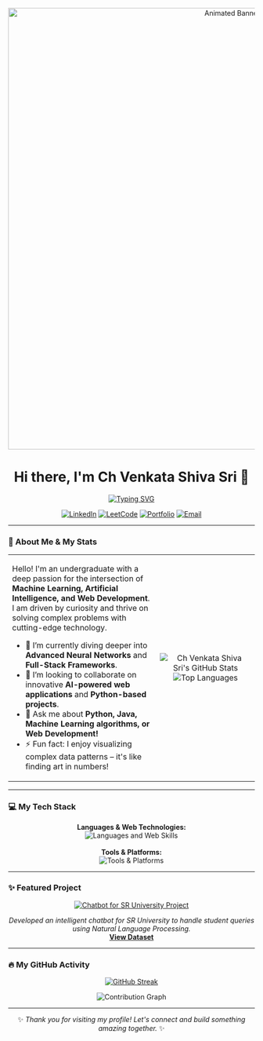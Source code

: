 <p align="center">
  <a href="https://github.com/Mrinnovater">
    <img src="https://raw.githubusercontent.com/Mrinnovater/Mrinnovater/main/header.gif" alt="Animated Banner" width="900"/>
  </a>
</p>

<div align="center">
  <h1>
    Hi there, I'm Ch Venkata Shiva Sri 👋
  </h1>
  <a href="https://github.com/DenverCoder1/readme-typing-svg">
    <img src="https://readme-typing-svg.herokuapp.com?font=Fira+Code&size=22&pause=1000&color=00BFFF&center=true&width=480&lines=Undergraduate+Student;Passionate+about+AI+%26+Machine+Learning;Full-Stack+Web+Enthusiast;Turning+Ideas+into+Reality!" alt="Typing SVG" />
  </a>
</div>

<p align="center">
  <a href="https://www.linkedin.com/in/ch-venkata-shiva-sri-976245296/" target="_blank"><img src="https://img.shields.io/badge/LinkedIn-0077B5?style=for-the-badge&logo=linkedin&logoColor=white" alt="LinkedIn"></a>
  <a href="https://leetcode.com/u/Shiva33_19/" target="_blank"><img src="https://img.shields.io/badge/LeetCode-FFA116?style=for-the-badge&logo=leetcode&logoColor=black" alt="LeetCode"></a>
  <a href="https://mrinnovater.github.io/My-Portfolio/homepage.html" target="_blank"><img src="https://img.shields.io/badge/Portfolio-3393FF?style=for-the-badge&logo=globe&logoColor=white" alt="Portfolio"></a>
  <a href="mailto:shivamchodisetty333@gmail.com"><img src="https://img.shields.io/badge/Email-D14836?style=for-the-badge&logo=gmail&logoColor=white" alt="Email"></a>
</p>

---

### 🚀 About Me & My Stats

<table>
  <tr>
    <td valign="top" width="60%">
      <p>Hello! I'm an undergraduate with a deep passion for the intersection of <strong>Machine Learning, Artificial Intelligence, and Web Development</strong>. I am driven by curiosity and thrive on solving complex problems with cutting-edge technology.</p>
      <ul>
        <li>🌱 I’m currently diving deeper into <b>Advanced Neural Networks</b> and <b>Full-Stack Frameworks</b>.</li>
        <li>👯 I’m looking to collaborate on innovative <b>AI-powered web applications</b> and <b>Python-based projects</b>.</li>
        <li>💬 Ask me about <b>Python, Java, Machine Learning algorithms, or Web Development!</b></li>
        <li>⚡ Fun fact: I enjoy visualizing complex data patterns – it's like finding art in numbers!</li>
      </ul>
    </td>
    <td width="40%" align="center">
      <img src="https://github-readme-stats.vercel.app/api?username=Mrinnovater&show_icons=true&theme=tokyonight&hide_border=true&include_all_commits=true&count_private=true" alt="Ch Venkata Shiva Sri's GitHub Stats" />
      <img src="https://github-readme-stats.vercel.app/api/top-langs/?username=Mrinnovater&layout=compact&theme=tokyonight&hide_border=true" alt="Top Languages" />
    </td>
  </tr>
</table>

---

### 💻 My Tech Stack

<p align="center">
  <strong>Languages & Web Technologies:</strong><br>
  <img src="https://skillicons.dev/icons?i=python,java,html,css,js" alt="Languages and Web Skills" />
  <br><br>
  <strong>Tools & Platforms:</strong><br>
  <img src="https://skillicons.dev/icons?i=vscode,colab,jupyter,git,github" alt="Tools & Platforms" />
</p>

---

### ✨ Featured Project

<p align="center">
  <a href="https://github.com/Mrinnovater/AIML_Project">
    <img src="https://github-readme-stats.vercel.app/api/pin/?username=Mrinnovater&repo=AIML_Project&theme=tokyonight" alt="Chatbot for SR University Project" />
  </a>
</p>
<p align="center">
  <i>Developed an intelligent chatbot for SR University to handle student queries using Natural Language Processing.</i>
  <br>
  <a href="https://github.com/Mrinnovater/AIML_Project/blob/main/SRU_DATASET.json"><b>View Dataset</b></a>
</p>

---

### 🔥 My GitHub Activity

<p align="center">
  <a href="https://github.com/denvercoder1/github-readme-streak-stats">
    <img src="https://github-readme-streak-stats.herokuapp.com/?user=Mrinnovater&theme=tokyonight&hide_border=true" alt="GitHub Streak" />
  </a>
</p>
<p align="center">
  <img src="https://github-readme-activity-graph.vercel.app/graph?username=Mrinnovater&theme=tokyo-night&hide_border=true&hide_title=false&area=true&line=00BFFF" alt="Contribution Graph" />
</p>

---

<p align="center">
  ✨ <em>Thank you for visiting my profile! Let's connect and build something amazing together.</em> ✨
</p>
